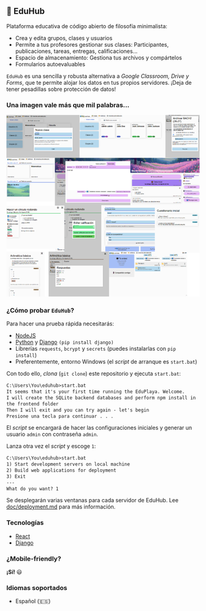 ## 📘️ EduHub

Plataforma educativa de código abierto de filosofía minimalista:

- Crea y edita grupos, clases y usuarios
- Permite a tus profesores gestionar sus clases: Participantes, publicaciones, tareas, entregas, calificaciones...
- Espacio de almacenamiento: Gestiona tus archivos y compártelos
- Formularios autoevaluables

`EduHub` es una sencilla y robusta alternativa a _Google Classroom, Drive y Forms_, que te permite alojar los datos en tus propios servidores. ¡Deja de tener pesadillas sobre protección de datos!

### Una imagen vale más que mil palabras...

![](doc/preview.png)

### ¿Cómo probar `EduHub`?

Para hacer una prueba rápida necesitarás:

* [NodeJS](https://nodejs.org/en/download)
* [Python](https://www.python.org/downloads/) y [Django](https://docs.djangoproject.com/en/5.2/topics/install/) `(pip install django)`
* Librerías `requests`, `bcrypt` y `secrets` (puedes instalarlas con `pip install`)
* Preferentemente, entorno Windows (el _script_ de arranque es `start.bat`)

Con todo ello, _clona_ (`git clone`) este repositorio y ejecuta `start.bat`:

```
C:\Users\You\eduhub>start.bat
It seems that it's your first time running the EduPlaya. Welcome.
I will create the SQLite backend databases and perform npm install in the frontend folder
Then I will exit and you can try again - let's begin
Presione una tecla para continuar . . .
```

El _script_ se encargará de hacer las configuraciones iniciales y generar un usuario `admin` con contraseña `admin`.

Lanza otra vez el _script_ y escoge `1`:

```
C:\Users\You\eduhub>start.bat
1) Start development servers on local machine
2) Build web applications for deployment
3) Exit
---
What do you want? 1
```

Se desplegarán varias ventanas para cada servidor de EduHub. Lee [doc/deployment.md](doc/deployment.md) para más información.

### Tecnologías

- [React](https://react.dev/)
- [Django](https://www.djangoproject.com/)

### ¿Mobile-friendly?

**¡Sí!** :smiley:

### Idiomas soportados

- Español (🇪🇸)


